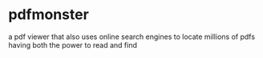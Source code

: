 # pdfmonster
a pdf viewer that also uses online search engines to locate millions of pdfs
having both the power to read and find
